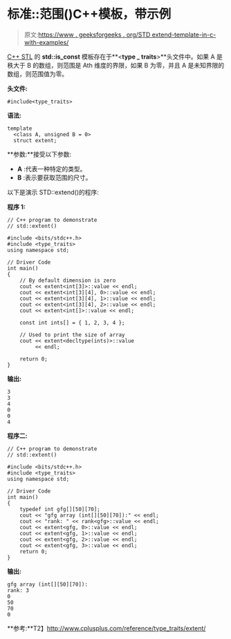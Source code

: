 # 标准::范围()C++模板，带示例

> 原文:[https://www . geeksforgeeks . org/STD extend-template-in-c-with-examples/](https://www.geeksforgeeks.org/stdextent-template-in-c-with-examples/)

[C++ STL](https://www.geeksforgeeks.org/the-c-standard-template-library-stl/) 的 **std::is_const** 模板存在于**<**type _ traits**>**头文件中。如果 A 是秩大于 B 的数组，则范围是 Ath 维度的界限，如果 B 为零，并且 A 是未知界限的数组，则范围值为零。

**头文件:**

```
#include<type_traits>

```

**语法:**

```
template 
  <class A, unsigned B = 0>
  struct extent;

```

**参数:**接受以下参数:

*   **A** :代表一种特定的类型。
*   **B** :表示要获取范围的尺寸。

以下是演示 STD::extend()的程序:

**程序 1:**

```
// C++ program to demonstrate
// std::extent()

#include <bits/stdc++.h>
#include <type_traits>
using namespace std;

// Driver Code
int main()
{
    // By default dimension is zero
    cout << extent<int[3]>::value << endl;
    cout << extent<int[3][4], 0>::value << endl;
    cout << extent<int[3][4], 1>::value << endl;
    cout << extent<int[3][4], 2>::value << endl;
    cout << extent<int[]>::value << endl;

    const int ints[] = { 1, 2, 3, 4 };

    // Used to print the size of array
    cout << extent<decltype(ints)>::value
         << endl;

    return 0;
}
```

**输出:**

```
3
3
4
0
0
4

```

**程序二:**

```
// C++ program to demonstrate
// std::extent()

#include <bits/stdc++.h>
#include <type_traits>
using namespace std;

// Driver Code
int main()
{
    typedef int gfg[][50][70];
    cout << "gfg array (int[][50][70]):" << endl;
    cout << "rank: " << rank<gfg>::value << endl;
    cout << extent<gfg, 0>::value << endl;
    cout << extent<gfg, 1>::value << endl;
    cout << extent<gfg, 2>::value << endl;
    cout << extent<gfg, 3>::value << endl;
    return 0;
}
```

**输出:**

```
gfg array (int[][50][70]):
rank: 3
0
50
70
0

```

**参考:**T2】http://www.cplusplus.com/reference/type_traits/extent/